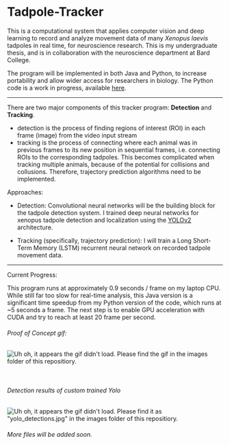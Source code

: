 # Tadpole-Tracker
This is a computational system that applies computer vision and deep learning to record and analyze movement data of many *Xenopus laevis* tadpoles in real time, for neuroscience research. This is my undergraduate thesis, and is in collaboration with the neuroscience department at Bard College.

The program will be implemented in both Java and Python, to increase portability and allow wider access for researchers in biology. The Python code is a work in progress, available [here](https://github.com/alexander-hamme/Sproj-Java-Python).

-----

There are two major components of this tracker program: **Detection** and **Tracking**.
  * detection is the process of finding regions of interest (ROI) in each frame (image) from the video input stream
  * tracking is the process of connecting where each animal was in previous frames to its new position in sequential frames, 
    i.e. connecting ROIs to the corresponding tadpoles. This becomes complicated when tracking multiple animals, because of the potential for collisions and collusions. Therefore, trajectory prediction algorithms need to be implemented.

Approaches:

  * Detection: Convolutional neural networks will be the building block for the tadpole detection system. I trained deep neural networks for xenopus tadpole detection and localization using the [YOLOv2](https://pjreddie.com/darknet/yolov2/) architecture.

  * Tracking (specifically, trajectory prediction): I will train a Long Short-Term Memory (LSTM) recurrent neural network on recorded tadpole movement data.

-----

Current Progress:

This program runs at approximately 0.9 seconds / frame on my laptop CPU. While still far too slow for real-time analysis, this Java version is a significant time speedup from my Python version of the code, which runs at ~5 seconds a frame. The next step is to enable GPU acceleration with CUDA and try to reach at least 20 frame per second.

###### Proof of Concept gif:

![Uh oh, it appears the gif didn't load. Please find the gif in the images folder of this repositiory.](/images/proof_of_concept.gif?raw=true "Proof of Concept")

<br>

###### Detection results of custom trained Yolo

![Uh oh, it appears the gif didn't load. Please find it as "yolo_detections.jpg" in the images folder of this repositiory.](/images/yolo_detections.jpg?raw=true "Detection Results")

###### More files will be added soon.
